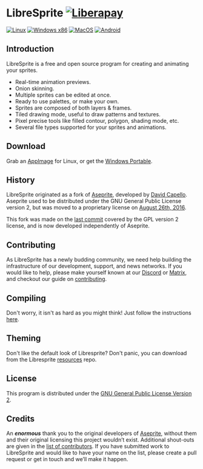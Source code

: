 # LibreSprite [![Liberapay](https://i.imgur.com/UOLKpPA.png "Support our work")](https://liberapay.com/LibreSprite/)
[![Linux](https://github.com/LibreSprite/LibreSprite/actions/workflows/cmakeLinux.yml/badge.svg)](https://github.com/LibreSprite/LibreSprite/actions/workflows/cmakeLinux.yml) [![Windows x86](https://github.com/LibreSprite/LibreSprite/actions/workflows/cmakeWin32.yml/badge.svg?branch=master)](https://github.com/LibreSprite/LibreSprite/actions/workflows/cmakeWin32.yml) [![MacOS](https://github.com/LibreSprite/LibreSprite/actions/workflows/cmakeMacOs.yml/badge.svg)](https://github.com/LibreSprite/LibreSprite/actions/workflows/cmakeMacOs.yml) [![Android](https://github.com/LibreSprite/LibreSprite/actions/workflows/cmakeAndroid.yml/badge.svg)](https://github.com/LibreSprite/LibreSprite/actions/workflows/cmakeAndroid.yml)

## Introduction
LibreSprite is a free and open source program for creating and animating your sprites.
* Real-time animation previews.
* Onion skinning.
* Multiple sprites can be edited at once.
* Ready to use palettes, or make your own.
* Sprites are composed of both layers & frames.
* Tiled drawing mode, useful to draw patterns and textures.
* Pixel precise tools like filled contour, polygon, shading mode, etc.
* Several file types supported for your sprites and animations.

## Download
Grab an [AppImage](https://github.com/LibreSprite/LibreSprite/releases/latest) for Linux, or get the [Windows Portable](https://github.com/LibreSprite/LibreSprite/releases/latest).

## History
LibreSprite originated as a fork of [Aseprite](https://www.aseprite.org), developed by [David Capello](https://github.com/dacap). Aseprite used to be distributed under the GNU General Public License version 2, but was moved to a proprietary license on [August 26th, 2016](https://github.com/aseprite/aseprite/commit/5ecc356a41c8e29977f8608d8826489d24f5fa6c).

This fork was made on the [last commit](https://github.com/aseprite/aseprite/commit/03be4aa23db465219962f4c62410f628e7392545) covered by the GPL version 2 license, and is now developed independently of Aseprite.

## Contributing
As LibreSprite has a newly budding community, we need help building the infrastructure of our development, support, and news networks. If you would like to help, please make yourself known at our [Discord](https://discord.gg/95gbyU5) or [Matrix](https://matrix.to/#/%23libresprite:matrix.org), and checkout our guide on [contributing](CONTRIBUTING.md).

## Compiling
Don't worry, it isn't as hard as you might think! Just follow the instructions [here](INSTALL.md).

## Theming
Don't like the default look of Libresprite? Don't panic, you can download from the Libresprite [resources](https://libresprite.github.io/#!/resources) repo. 

## License
This program is distributed under the [GNU General Public License Version 2](LICENSE.txt).

## Credits
An ***enormous*** thank you to the original developers of [Aseprite](https://www.aseprite.org), without them and their original licensing this project wouldn’t exist. Additional shout-outs are given in the [list of contributors](CONTRIBUTORS.md). If you have submitted work to LibreSprite and would like to have your name on the list, please create a pull request or get in touch and we’ll make it happen.
